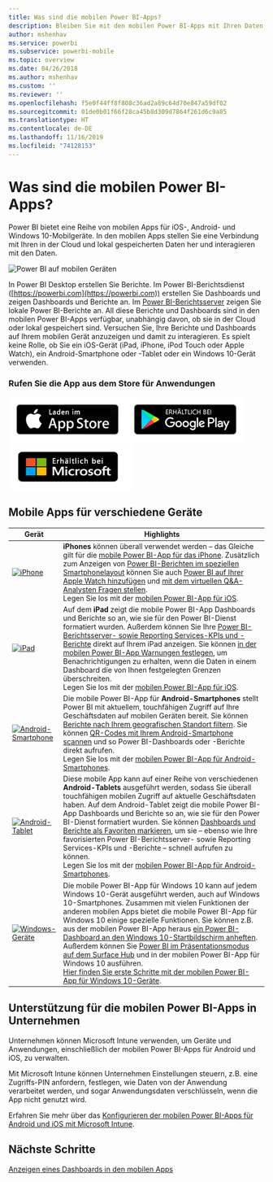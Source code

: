 ```yaml
---
title: Was sind die mobilen Power BI-Apps?
description: Bleiben Sie mit den mobilen Power BI-Apps mit Ihren Daten, ob lokal oder in der Cloud, verbunden. Zeigen Sie Power BI-Dashboards und -Berichte auf Ihrem mobilen Gerät.
author: mshenhav
ms.service: powerbi
ms.subservice: powerbi-mobile
ms.topic: overview
ms.date: 04/26/2018
ms.author: mshenhav
ms.custom: ''
ms.reviewer: ''
ms.openlocfilehash: f5e0f44ff8f808c36ad2a89c64d70e847a59df02
ms.sourcegitcommit: 01de0b01f66f28ca45b8d309d7864f261d6c9a85
ms.translationtype: HT
ms.contentlocale: de-DE
ms.lasthandoff: 11/16/2019
ms.locfileid: "74128153"
---
```

# <a name="what-are-the-power-bi-mobile-apps"></a>Was sind die mobilen Power BI-Apps?
Power BI bietet eine Reihe von mobilen Apps für iOS-, Android- und Windows 10-Mobilgeräte. In den mobilen Apps stellen Sie eine Verbindung mit Ihren in der Cloud und lokal gespeicherten Daten her und interagieren mit den Daten. 

![Power BI auf mobilen Geräten](./media/mobile-apps-for-mobile-devices/power-bi-mobile-apps-all-up.png)

In Power BI Desktop erstellen Sie Berichte. Im Power BI-Berichtsdienst ([https://powerbi.com](https://powerbi.com)) erstellen Sie Dashboards und zeigen Dashboards und Berichte an. Im [Power BI-Berichtsserver](../../report-server/get-started.md) zeigen Sie lokale Power BI-Berichte an. All diese Berichte und Dashboards sind in den mobilen Power BI-Apps verfügbar, unabhängig davon, ob sie in der Cloud oder lokal gespeichert sind. Versuchen Sie, Ihre Berichte und Dashboards auf Ihrem mobilen Gerät anzuzeigen und damit zu interagieren. Es spielt keine Rolle, ob Sie ein iOS-Gerät (iPad, iPhone, iPod Touch oder Apple Watch), ein Android-Smartphone oder -Tablet oder ein Windows 10-Gerät verwenden.

### <a name="get-the-app-from-the-application-store"></a>Rufen Sie die App aus dem Store für Anwendungen 

[![Gehe zu Power BI im App Store](./media/mobile-apps-for-mobile-devices/mobile-apps-app-store.png)](https://go.microsoft.com/fwlink/?LinkId=526218&clcid=0x409)[![Gehe zu Power BI in Google Play](./media/mobile-apps-for-mobile-devices/mobile-apps-google-play.png)](https://go.microsoft.com/fwlink/?LinkId=544867&clcid=0x409)[![Gehe zu Power BI im Windows Store](./media/mobile-apps-for-mobile-devices/mobile-apps-windows-store.png)](https://go.microsoft.com/fwlink/?LinkId=526478&clcid=0x409)

## <a name="mobile-apps-for-different-devices"></a>Mobile Apps für verschiedene Geräte

| **Gerät** | **Highlights** |
| --- | --- |
| [![iPhone](./media/mobile-apps-for-mobile-devices/iphone-logo-50-px.png)](mobile-iphone-app-get-started.md) |**iPhones** können überall verwendet werden – das Gleiche gilt für die [mobile Power BI-App für das iPhone](mobile-iphone-app-get-started.md). Zusätzlich zum Anzeigen von [Power BI-Berichten im speziellen Smartphonelayout](mobile-apps-view-phone-report.md) können Sie auch [Power BI auf Ihrer Apple Watch hinzufügen](mobile-apple-watch.md) und [mit dem virtuellen Q&A-Analysten Fragen stellen](mobile-apps-ios-qna.md). <br/>Legen Sie los mit der [mobilen Power BI-App für iOS](mobile-iphone-app-get-started.md). |
| [![iPad](./media/mobile-apps-for-mobile-devices/ipad-logo-50-px.png)](mobile-iphone-app-get-started.md) |Auf dem **iPad** zeigt die mobile Power BI-App Dashboards und Berichte so an, wie sie für den Power BI-Dienst formatiert wurden. Außerdem können Sie Ihre [Power BI-Berichtsserver- sowie Reporting Services-KPIs und -Berichte](mobile-app-ssrs-kpis-mobile-on-premises-reports.md) direkt auf Ihrem iPad anzeigen. Sie können [in der mobilen Power BI-App Warnungen festlegen](mobile-set-data-alerts-in-the-mobile-apps.md), um Benachrichtigungen zu erhalten, wenn die Daten in einem Dashboard die von Ihnen festgelegten Grenzen überschreiten. <br/>Legen Sie los mit der [mobilen Power BI-App für iOS](mobile-iphone-app-get-started.md). |
| [![Android-Smartphone](media/mobile-apps-for-mobile-devices/android-phone-logo-50-px.png)](mobile-android-app-get-started.md) |Die mobile Power BI-App für **Android-Smartphones** stellt Power BI mit aktuellem, touchfähigen Zugriff auf Ihre Geschäftsdaten auf mobilen Geräten bereit. Sie können [Berichte nach Ihrem geografischen Standort filtern](mobile-apps-geographic-filtering.md). Sie können [QR-Codes mit Ihrem Android-Smartphone scannen](mobile-apps-qr-code.md) und so Power BI-Dashboards oder -Berichte direkt aufrufen. <br/>Legen Sie los mit der [mobilen Power BI-App für Android-Smartphones](mobile-android-app-get-started.md). |
| [![Android-Tablet](./media/mobile-apps-for-mobile-devices/android-tablet-logo-50-px.png)](mobile-android-app-get-started.md) |Diese mobile App kann auf einer Reihe von verschiedenen **Android-Tablets** ausgeführt werden, sodass Sie überall touchfähigen mobilen Zugriff auf aktuelle Geschäftsdaten haben. Auf dem Android-Tablet zeigt die mobile Power BI-App Dashboards und Berichte so an, wie sie für den Power BI-Dienst formatiert wurden. Sie können [Dashboards und Berichte als Favoriten markieren](mobile-apps-favorites.md), um sie – ebenso wie Ihre favorisierten Power BI-Berichtsserver- sowie Reporting Services-KPIs und -Berichte – schnell aufrufen zu können. <br/>Legen Sie los mit der [mobilen Power BI-App für Android-Smartphones](mobile-android-app-get-started.md). |
| [![Windows-Geräte](./media/mobile-apps-for-mobile-devices/win-10-logo-50-px.png)](../../desktop-getting-started.md) |Die mobile Power BI-App für Windows 10 kann auf jedem Windows 10-Gerät ausgeführt werden, auch auf Windows 10-Smartphones. Zusammen mit vielen Funktionen der anderen mobilen Apps bietet die mobile Power BI-App für Windows 10 einige spezielle Funktionen. Sie können z.B. aus der mobilen Power BI-App heraus [ein Power BI-Dashboard an den Windows 10-Startbildschirm anheften](mobile-pin-dashboard-start-screen-windows-10-phone-app.md). Außerdem können Sie [Power BI im Präsentationsmodus auf dem Surface Hub](mobile-windows-10-app-presentation-mode.md) und in der mobilen Power BI-App für Windows 10 ausführen. <br/>[Hier finden Sie erste Schritte mit der mobilen Power BI-App für Windows 10-Geräte](mobile-windows-10-phone-app-get-started.md). ||| 

## <a name="enterprise-support-for-the-power-bi-mobile-apps"></a>Unterstützung für die mobilen Power BI-Apps in Unternehmen
Unternehmen können Microsoft Intune verwenden, um Geräte und Anwendungen, einschließlich der mobilen Power BI-Apps für Android und iOS, zu verwalten.

Mit Microsoft Intune können Unternehmen Einstellungen steuern, z.B. eine Zugriffs-PIN anfordern, festlegen, wie Daten von der Anwendung verarbeitet werden, und sogar Anwendungsdaten verschlüsseln, wenn die App nicht genutzt wird.

Erfahren Sie mehr über das [Konfigurieren der mobilen Power BI-Apps für Android und iOS mit Microsoft Intune](../../service-admin-mobile-intune.md). 

## <a name="next-steps"></a>Nächste Schritte
[Anzeigen eines Dashboards in den mobilen Apps](mobile-apps-quickstart-view-dashboard-report.md)



